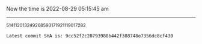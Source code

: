 Now the time is 2022-08-29 05:15:45 am

---

<small>514112013249268593171921119017282</small>

```txt
Latest commit SHA is: 9cc52f2c20793988b442f388748e7356dc8cf430
```
